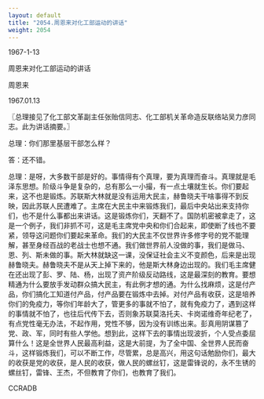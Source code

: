 ```yaml
---
layout: default
title: "2054.周恩来对化工部运动的讲话"
weight: 2054
---
```


1967-1-13

周恩来对化工部运动的讲话

周恩来

1967.01.13

〖总理接见了化工部文革副主任张贻信同志、化工部机关革命造反联络站吴力彦同志。此为讲话摘要。〗

总理：你们那里基层干部怎么样？

答：还不错。

总理：是呀，大多数干部是好的。事情得有个真理，要为真理而奋斗。真理就是毛泽东思想。阶级斗争是复杂的，总有那么一小撮，有一点土壤就生长。你们要起来，这不也是锻炼。苏联斯大林就是没有运用大民主，赫鲁晓夫干啥事得不到反映，因此苏联人民遭难了。主席在大民主中来锻炼我们，最后中央站出来支持你们，也不是什么事都出来讲话。这是锻炼你们，天翻不了。国防机密被拿走了，这是一个例子，我们非抓不可，这是毛主席党中央和你们合起来，即使断了线也不要紧，领导这问题你们要起来革命。我们的大民主不仅世界许多修字号的党不能理解，甚至身经百战的老战士也想不通。我们做世界前人没做的事，我们是做马、恩、列、斯未做的事。斯大林就缺这一课，没保证社会主义不变颜色，后来是出现赫鲁晓夫。赫鲁晓夫不是从天上掉下来的，他是斯大林身边出现的。我们毛主席健在还出现了彭、罗、陆、杨，出现了资产阶级反动路线，这是最深刻的教育。要想精通为什么要放手发动群众搞大民主，有此例才想的通。为什么找麻烦，这是付产品，你们搞化工知道付产品，付产品要在锻炼中去掉。对付产品有收获，这是培养你们的免疫力，等你们年龄大了，管更多的事就不怕了，就有免疫力了，遇到这样的事情就不怕了，也往后代传下去，否则象苏联莫洛托夫、卡岗诺维奇年纪老了，有点党性毫无办法，不起作用，党性不够，因为没有训练出来。彭真用阴谋篡了党、政、军，同时有些人学他。想到此，这样下去的事情出现波折，个人受点委屈算什么！这是全世界人民最高利益，这是大前提，为了全中国、全世界人民而奋斗，这样锻炼我们，可以不断工作，尽管累，总是高兴，用这句话勉励你们，最大的收获是党的收获，是人民的收获，做人民的螺丝钉，这是雷锋说的，永不生锈的螺丝钉，雷锋、王杰，不但教育了你们，也教育了我们。

CCRADB

